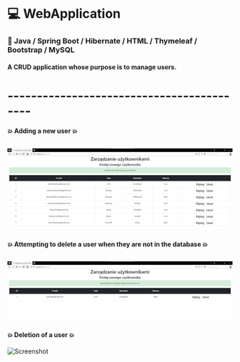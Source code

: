 #  :computer: WebApplication 
### :ticket: Java / Spring Boot / Hibernate / HTML / Thymeleaf / Bootstrap / MySQL

#### A CRUD application whose purpose is to manage users.
# ------------------------------------------
#### :boom: Adding a new user :boom:
![Screenshot](resources/AddNewUser.png)
---------------------------------------------
#### :boom: Attempting to delete a user when they are not in the database :boom:
![Screenshot](resources/attemptDelete.png)
---------------------------------------------
#### :boom: Deletion of a user :boom:
![Screenshot](resources/użytkownikHasBeenDeleted.png)
